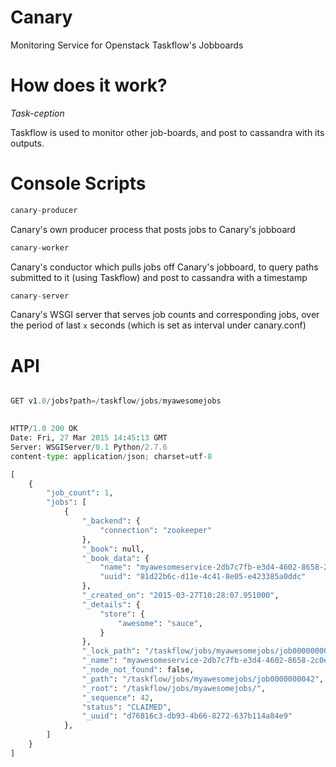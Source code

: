 
# Canary
Monitoring Service for Openstack Taskflow's Jobboards

# How does it work?
*Task-ception*

Taskflow is used to monitor other job-boards, and post to cassandra with its outputs.

# Console Scripts

```python
canary-producer
```

Canary's own producer process that posts jobs to Canary's jobboard

```python
canary-worker
```

Canary's conductor which pulls jobs off Canary's jobboard, to query
paths submitted to it (using Taskflow) and post to cassandra with a timestamp

```python
canary-server
```

Canary's WSGI server that serves job counts and corresponding jobs, over the period
of last `x` seconds (which is set as interval under canary.conf)


# API
```python

GET v1.0/jobs?path=/taskflow/jobs/myawesomejobs
  

HTTP/1.0 200 OK
Date: Fri, 27 Mar 2015 14:45:13 GMT
Server: WSGIServer/0.1 Python/2.7.6
content-type: application/json; charset=utf-8

[
    {
        "job_count": 1,
        "jobs": [
            {
                "_backend": {
                    "connection": "zookeeper"
                },
                "_book": null,
                "_book_data": {
                    "name": "myawesomeservice-2db7c7fb-e3d4-4602-8658-2c0ec0736b50",
                    "uuid": "81d22b6c-d11e-4c41-8e05-e423385a0ddc"
                },
                "_created_on": "2015-03-27T10:28:07.951000",
                "_details": {
                    "store": {
                        "awesome": "sauce",
                    }
                },
                "_lock_path": "/taskflow/jobs/myawesomejobs/job0000000042.lock",
                "_name": "myawesomeservice-2db7c7fb-e3d4-4602-8658-2c0ec0736b50",
                "_node_not_found": false,
                "_path": "/taskflow/jobs/myawesomejobs/job0000000042",
                "_root": "/taskflow/jobs/myawesomejobs/",
                "_sequence": 42,
                "status": "CLAIMED",
                "_uuid": "d76816c3-db93-4b66-8272-637b114a84e9"
            },
        ]
    }
]
```
